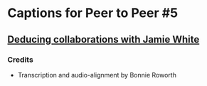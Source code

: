 # Captions for Peer to Peer #5
## [Deducing collaborations with Jamie White][product]

### Credits

* Transcription and audio-alignment by Bonnie Roworth

[product]: http://peertopeer.io/videos/5-jamie-white/
